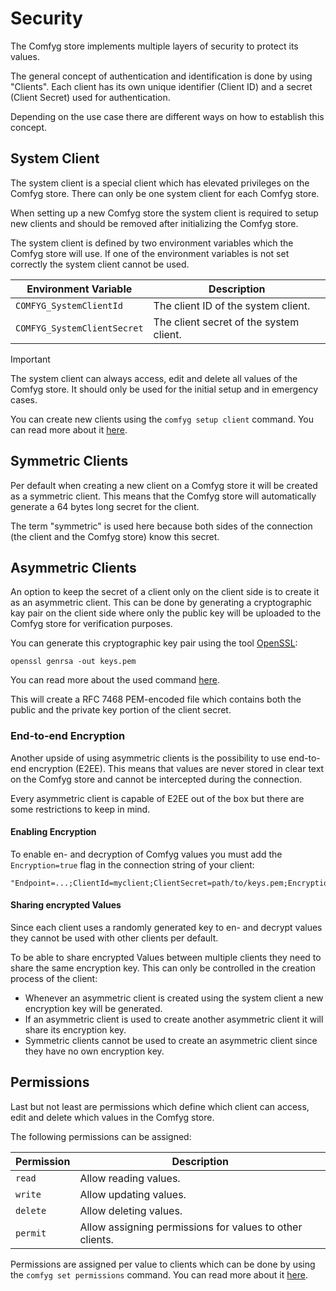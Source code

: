 ﻿# Security

The Comfyg store implements multiple layers of security to protect its values.

The general concept of authentication and identification is done by using "Clients".
Each client has its own unique identifier (Client ID) and a secret (Client Secret) used for authentication.

Depending on the use case there are different ways on how to establish this concept.

## System Client

The system client is a special client which has elevated privileges on the Comfyg store. There can only be one system
client for each Comfyg store.

When setting up a new Comfyg store the system client is required to setup new clients and should be removed after
initializing the Comfyg store.

The system client is defined by two environment variables which the Comfyg store will use. If one of the environment
variables is not set correctly the system client cannot be used.

| Environment Variable        | Description                             |
|-----------------------------|-----------------------------------------|
| `COMFYG_SystemClientId`     | The client ID of the system client.     |
| `COMFYG_SystemClientSecret` | The client secret of the system client. |

> [!IMPORTANT]
> The system client can always access, edit and delete all values of the Comfyg store. It should only be used for the
> initial setup and in emergency cases.

You can create new clients using the `comfyg setup client` command. You can read more about
it [here](cli/command_setup_client.md).

## Symmetric Clients

Per default when creating a new client on a Comfyg store it will be created as a symmetric client. This means that the
Comfyg store will automatically generate a 64 bytes long secret for the client.

The term "symmetric" is used here because both sides of the connection (the client and the Comfyg store) know this
secret.

## Asymmetric Clients

An option to keep the secret of a client only on the client side is to create it as an asymmetric client. This can be
done by generating a cryptographic kay pair on the client side where only the public key will be uploaded to the Comfyg
store for verification purposes.

You can generate this cryptographic key pair using the tool [OpenSSL](https://www.openssl.org):

```shell
openssl genrsa -out keys.pem
```

You can read more about the used command [here](https://www.openssl.org/docs/man1.0.2/man1/genrsa.html).

This will create a RFC 7468 PEM-encoded file which contains both the public and the private key portion of the client
secret.

### End-to-end Encryption

Another upside of using asymmetric clients is the possibility to use end-to-end encryption (E2EE). This means that
values are never stored in clear text on the Comfyg store and cannot be intercepted during the connection.

Every asymmetric client is capable of E2EE out of the box but there are some restrictions to keep in mind.

#### Enabling Encryption

To enable en- and decryption of Comfyg values you must add the `Encryption=true` flag in the connection string of your
client:

```
"Endpoint=...;ClientId=myclient;ClientSecret=path/to/keys.pem;Encryption=true;"
```

#### Sharing encrypted Values

Since each client uses a randomly generated key to en- and decrypt values they cannot be used with other clients per
default.

To be able to share encrypted Values between multiple clients they need to share the same encryption key. This can only
be controlled in the creation process of the client:

- Whenever an asymmetric client is created using the system client a new encryption key will be generated.
- If an asymmetric client is used to create another asymmetric client it will share its encryption key.
- Symmetric clients cannot be used to create an asymmetric client since they have no own encryption key.

## Permissions

Last but not least are permissions which define which client can access, edit and delete which values in the Comfyg
store.

The following permissions can be assigned:

| Permission | Description                                              |
|------------|----------------------------------------------------------|
| `read`     | Allow reading values.                                    |
| `write`    | Allow updating values.                                   |
| `delete`   | Allow deleting values.                                   |
| `permit`   | Allow assigning permissions for values to other clients. |

Permissions are assigned per value to clients which can be done by using the `comfyg set permissions` command. You can
read more about it [here](cli/command_set_permissions.md).
